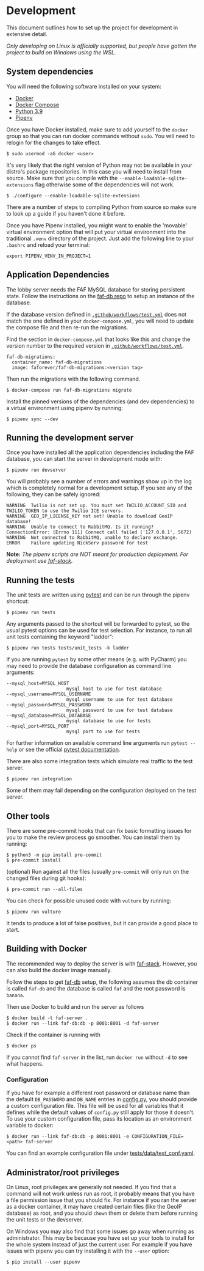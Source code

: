 # Development
This document outlines how to set up the project for development in extensive
detail.

*Only developing on Linux is officially supported, but people have gotten the
project to build on Windows using the WSL.*

## System dependencies
You will need the following software installed on your system:
- [Docker](https://docs.docker.com/engine/)
- [Docker Compose](https://github.com/docker/compose)
- [Python 3.9](https://www.python.org/downloads/)
- [Pipenv](https://github.com/pypa/pipenv/)

Once you have Docker installed, make sure to add yourself to the `docker` group
so that you can run docker commands without `sudo`. You will need to relogin
for the changes to take effect.
```
$ sudo usermod -aG docker <user>
```

It's very likely that the right version of Python may not be available in your
distro's package repositories. In this case you will need to install from
source. Make sure that you compile with the
`--enable-loadable-sqlite-extensions` flag otherwise some of the dependencies
will not work.

```
$ ./configure --enable-loadable-sqlite-extensions
```

There are a number of steps to compiling Python from source so make sure to
look up a guide if you haven't done it before.

Once you have Pipenv installed, you might want to enable the 'movable' virtual
environment option that will put your virtual environment into the traditional
`.venv` directory of the project. Just add the following line to your `.bashrc`
and reload your terminal:
```
export PIPENV_VENV_IN_PROJECT=1
```

## Application Dependencies
The lobby server needs the FAF MySQL database for storing persistent state.
Follow the instructions on the [faf-db repo](https://github.com/FAForever/db)
to setup an instance of the database.

If the database version defined in
[`.github/workflows/test.yml`](.github/workflows/test.yml) does not match
the one defined in your `docker-compose.yml`, you will need to update the
compose file and then re-run the migrations.

Find the section in `docker-compose.yml` that looks like this and change the
version number to the required version in
[`.github/workflows/test.yml`](.github/workflows/test.yml).
```
faf-db-migrations:
  container_name: faf-db-migrations
  image: faforever/faf-db-migrations:<version tag>
```

Then run the migrations with the following command.
```
$ docker-compose run faf-db-migrations migrate
```

Install the pinned versions of the dependencies (and dev dependencies) to a
virtual environment using pipenv by running:
```
$ pipenv sync --dev
```

## Running the development server
Once you have installed all the application dependencies including the FAF
database, you can start the server in development mode with:
```
$ pipenv run devserver
```

You will probably see a number of errors and warnings show up in the log which
is completely normal for a development setup. If you see any of the following,
they can be safely ignored:

```
WARNING  Twilio is not set up. You must set TWILIO_ACCOUNT_SID and TWILIO_TOKEN to use the Twilio ICE servers.
WARNING  GEO_IP_LICENSE_KEY not set! Unable to download GeoIP database!
WARNING  Unable to connect to RabbitMQ. Is it running?
ConnectionError: [Errno 111] Connect call failed ('127.0.0.1', 5672)
WARNING  Not connected to RabbitMQ, unable to declare exchange.
ERROR    Failure updating NickServ password for test
```

**Note:** *The pipenv scripts are NOT meant for production deployment. For
deployment use [faf-stack](https://github.com/FAForever/faf-stack).*

## Running the tests

The unit tests are written using [pytest](https://docs.pytest.org/en/latest) and
can be run through the pipenv shortcut:
```
$ pipenv run tests
```
Any arguments passed to the shortcut will be forwarded to pytest, so the usual
pytest options can be used for test selection. For instance, to run all unit
tests containing the keyword "ladder":
```
$ pipenv run tests tests/unit_tests -k ladder
```

If you are running `pytest` by some other means (e.g. with PyCharm) you may need
to provide the database configuration as command line arguments:
```
--mysql_host=MYSQL_HOST
                      mysql host to use for test database
--mysql_username=MYSQL_USERNAME
                      mysql username to use for test database
--mysql_password=MYSQL_PASSWORD
                      mysql password to use for test database
--mysql_database=MYSQL_DATABASE
                      mysql database to use for tests
--mysql_port=MYSQL_PORT
                      mysql port to use for tests
```

For further information on available command line arguments run `pytest --help`
or see the official
[pytest documentation](https://docs.pytest.org/en/latest/usage.html).

There are also some integration tests which simulate real traffic to the test
server.
```
$ pipenv run integration
```

Some of them may fail depending on the configuration deployed on the test
server.

## Other tools

There are some pre-commit hooks that can fix basic formatting issues for you
to make the review process go smoother. You can install them by running:
```
$ python3 -m pip install pre-commit
$ pre-commit install
```

(optional) Run against all the files (usually `pre-commit` will only run on the
changed files during git hooks):
```
$ pre-commit run --all-files
```

You can check for possible unused code with `vulture` by running:
```
$ pipenv run vulture
```

It tends to produce a lot of false positives, but it can provide a good place
to start.

## Building with Docker

The recommended way to deploy the server is with
[faf-stack](https://github.com/FAForever/faf-stack). However, you can also
build the docker image manually.

Follow the steps to get [faf-db](https://github.com/FAForever/db) setup, the
following assumes the db container is called `faf-db` and the database is called
`faf` and the root password is `banana`.

Then use Docker to build and run the server as follows
```
$ docker build -t faf-server .
$ docker run --link faf-db:db -p 8001:8001 -d faf-server
```

Check if the container is running with
```
$ docker ps
```

If you cannot find `faf-server` in the list, run `docker run` without `-d` to
see what happens.

### Configuration

If you have for example a different root password or database name than the default
`DB_PASSWORD` and `DB_NAME` entries in
[config.py](https://github.com/FAForever/server/blob/develop/server/config.py),
you should provide a custom configuration file.
This file will be used for all variables that it defines
while the default values of `config.py` still apply for those it doesn't.
To use your custom configuration file, pass its location as an environment
variable to docker:
```
$ docker run --link faf-db:db -p 8001:8001 -e CONFIGURATION_FILE=<path> faf-server
```

You can find an example configuration file under
[tests/data/test_conf.yaml](https://github.com/FAForever/server/blob/develop/tests/data/test_conf.yaml).


## Administrator/root privileges

On Linux, root privileges are generally not needed. If you find that a command
will not work unless run as root, it probably means that you have a file
permission issue that you should fix. For instance if you ran the server as a
docker container, it may have created certain files (like the GeoIP database) as
root, and you should `chown` them or delete them before running the unit tests
or the devserver.

On Windows you may also find that some issues go away when running as
administrator. This may be because you have set up your tools to install for the
whole system instead of just the current user. For example if you have issues
with pipenv you can try installing it with the `--user` option:
```
$ pip install --user pipenv
```
